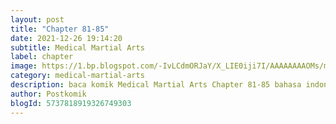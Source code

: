 ```yaml
---
layout: post 
title: "Chapter 81-85"
date: 2021-12-26 19:14:20
subtitle: Medical Martial Arts
label: chapter
image: https://1.bp.blogspot.com/-IvLCdmORJaY/X_LIE0iji7I/AAAAAAAAOMs/my-ksfNuVoMy9gdwIt18iT8_Bjpc32ldwCLcBGAsYHQ/s72-c/cover-Medical-Martial-Arts.jpg
category: medical-martial-arts
description: baca komik Medical Martial Arts Chapter 81-85 bahasa indonesia 
author: Postkomik
blogId: 5737818919326749303
---
```

